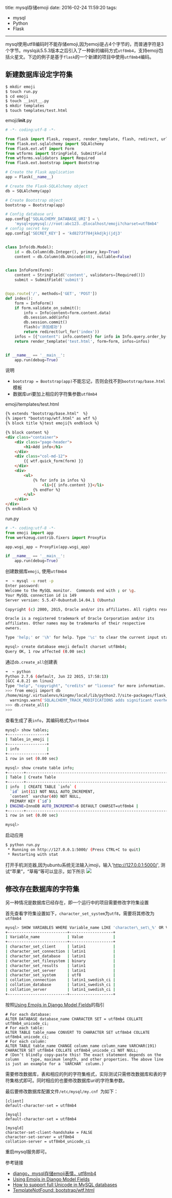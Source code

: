 title: mysql存储emoji
date: 2016-02-24 11:59:20
tags:
  - mysql
  - Python
  - Flask
---

mysql使用utf8编码时不能存储emoji,因为emoji是占4个字节的，而普通字符是3个字节。myslq从5.5.3版本之后引入了一种新的编码方式`utf8mb4`，支持emoji包括火星文。下边的例子是基于`flask`的一个新建的项目中使用`utf8mb4`编码。

新建数据库设定字符集
--------------

```bash
$ mkdir emoji
$ touch run.py
$ cd emoji
$ touch __init__.py
$ mkdir templates
$ touch templates/test.html
```

<!--more-->

emoji/__init__.py

```python
# -*- coding:utf-8 -*-

from flask import Flask, request, render_template, flash, redirect, url_for
from flask.ext.sqlalchemy import SQLAlchemy
from flask.ext.wtf import Form
from wtforms import StringField, SubmitField
from wtforms.validators import Required
from flask.ext.bootstrap import Bootstrap

# Create the Flask application
app = Flask(__name__)

# Create the Flask-SQLAlchemy object
db = SQLAlchemy(app)

# Create Bootstrap object
bootstrap = Bootstrap(app)

# Config database uri
app.config['SQLALCHEMY_DATABASE_URI'] = \
    'mysql+pymysql://root:abc123..@localhost/emoji?charset=utf8mb4'
# config secret key
app.config['SECRET_KEY'] = 'kd8273f784jkkdjkj(jdj3'


class Info(db.Model):
    id = db.Column(db.Integer(), primary_key=True)
    content = db.Column(db.Unicode(40), nullable=False)


class InfoForm(Form):
    content = StringField('content', validators=[Required()])
    submit = SubmitField('submit')


@app.route('/', methods=['GET', 'POST'])
def index():
    form = InfoForm()
    if form.validate_on_submit():
        info = Info(content=form.content.data)
        db.session.add(info)
        db.session.commit()
        flash(u'添加成功')
        return redirect(url_for('index'))
    infos = [{"content": info.content} for info in Info.query.order_by(Info.id.desc())]
    return render_template('test.html', form=form, infos=infos)


if __name__ == '__main__':
    app.run(debug=True)
```
说明
- `bootstrap = Bootstrap(app)`不能忘记，否则会找不到`bootstrap/base.html`模板
- 数据库uri要加上相应的字符集参数`utf8mb4`


emoji/templates/test.html

```html
{% extends "bootstrap/base.html"  %}
{% import "bootstrap/wtf.html" as wtf %}
{% block title %}test emoji{% endblock %}

{% block content %}
<div class="container">
    <div class="page-header">
        <h1>Add info</h1>
    </div>
    <div class="col-md-12">
        {{ wtf.quick_form(form) }}
    </div>
    <div>
        <ul>
            {% for info in infos %}
                <li>{{ info.content }}</li>
            {% endfor %}
        </ul>
    </div>
</div>
{% endblock %}
```

run.py

```python
# -*- coding:utf-8 -*-
from emoji import app
from werkzeug.contrib.fixers import ProxyFix

app.wsgi_app = ProxyFix(app.wsgi_app)

if __name__ == '__main__':
    app.run(debug=True)
```

创建数据库`emoji`, 使用`utf8mb4`

```bash
➜  ~ mysql -u root -p
Enter password:
Welcome to the MySQL monitor.  Commands end with ; or \g.
Your MySQL connection id is 149
Server version: 5.5.47-0ubuntu0.14.04.1 (Ubuntu)

Copyright (c) 2000, 2015, Oracle and/or its affiliates. All rights reserved.

Oracle is a registered trademark of Oracle Corporation and/or its
affiliates. Other names may be trademarks of their respective
owners.

Type 'help;' or '\h' for help. Type '\c' to clear the current input statement.

mysql> create database emoji default charset utf8mb4;
Query OK, 1 row affected (0.00 sec)
```

通过`db.create_all`创建表

```bash
➜  ~ python       
Python 2.7.6 (default, Jun 22 2015, 17:58:13)
[GCC 4.8.2] on linux2
Type "help", "copyright", "credits" or "license" for more information.
>>> from emoji import db
/home/ming/.virtualenvs/kingmv/local/lib/python2.7/site-packages/flask_sqlalchemy/__init__.py:800: UserWarning: SQLALCHEMY_TRACK_MODIFICATIONS adds significant overhead and will be disabled by default in the future.  Set it to True to suppress this warning.
  warnings.warn('SQLALCHEMY_TRACK_MODIFICATIONS adds significant overhead and will be disabled by default in the future.  Set it to True to suppress this warning.')
>>> db.create_all()
>>>
```

查看生成了表`info`，其编码格式为`utf8mb4`

```bash
mysql> show tables;
+-----------------+
| Tables_in_emoji |
+-----------------+
| info            |
+-----------------+
1 row in set (0.00 sec)

mysql> show create table info;
+-------+-------------------------------------------------------------------------------------------------------------------------------------------------------------------------------+
| Table | Create Table                                                                                                                                                                  |
+-------+-------------------------------------------------------------------------------------------------------------------------------------------------------------------------------+
| info  | CREATE TABLE `info` (
  `id` int(11) NOT NULL AUTO_INCREMENT,
  `content` varchar(40) NOT NULL,
  PRIMARY KEY (`id`)
) ENGINE=InnoDB AUTO_INCREMENT=6 DEFAULT CHARSET=utf8mb4 |
+-------+-------------------------------------------------------------------------------------------------------------------------------------------------------------------------------+
1 row in set (0.00 sec)

mysql>
```

启动应用

```bash
$ python run.py
 * Running on http://127.0.0.1:5000/ (Press CTRL+C to quit)
 * Restarting with stat
```

打开手机浏览器,因为ubuntu系统无法输入imoji，输入'http://127.0.0.1:5000/', 测试“苹果”，“草莓”等可以显示，如下所示
![](http://7xkbsf.com1.z0.glb.clouddn.com/16-2-24/9653694.jpg?imageView/2/w/320/q/90)

修改存在数据库的字符集
------------------

另一种情况是数据库已经存在，即一个运行中的项目需要修改字符集设置

首先查看字符集设置如下，`character_set_system`为`utf8`，需要将其修改为`utf8mb4`

```bash
mysql> SHOW VARIABLES WHERE Variable_name LIKE 'character\_set\_%' OR Variable_name LIKE 'collation%';
+--------------------------+-------------------+
| Variable_name            | Value             |
+--------------------------+-------------------+
| character_set_client     | latin1            |
| character_set_connection | latin1            |
| character_set_database   | latin1            |
| character_set_filesystem | binary            |
| character_set_results    | latin1            |
| character_set_server     | latin1            |
| character_set_system     | utf8              |
| collation_connection     | latin1_swedish_ci |
| collation_database       | latin1_swedish_ci |
| collation_server         | latin1_swedish_ci |
+--------------------------+-------------------+
```

按照[Using Emojis in Django Model Fields](blog.manbolo.com/2014/03/31/using-emojis-in-django-model-fields)的指引

```
# For each database:
ALTER DATABASE database_name CHARACTER SET = utf8mb4 COLLATE utf8mb4_unicode_ci;
# For each table:
ALTER TABLE table_name CONVERT TO CHARACTER SET utf8mb4 COLLATE utf8mb4_unicode_ci;
# For each column:
ALTER TABLE table_name CHANGE column_name column_name VARCHAR(191) CHARACTER SET utf8mb4 COLLATE utf8mb4_unicode_ci NOT NULL;
# (Don’t blindly copy-paste this! The exact statement depends on the column     type, maximum length, and other properties. The above line is just an example for a `VARCHAR` column.)
```
需要修改数据库，表和相应的列的字符集格式，实际测试只需修改数据库和表的字符集格式即可。同时相应的也要修改数据库uri的字符集参数。

最后要修改数据库配置文件`/etc/mysql/my.cnf `为如下：

```
[client]
default-character-set = utf8mb4

[mysql]
default-character-set = utf8mb4

[mysqld]
character-set-client-handshake = FALSE
character-set-server = utf8mb4
collation-server = utf8mb4_unicode_ci
```

重启mysql服务即可。


参考链接
- [django，mysql存储emoji表情，utf8mb4](http://www.aichengxu.com/view/42443)
- [Using Emojis in Django Model Fields](blog.manbolo.com/2014/03/31/using-emojis-in-django-model-fields)
- [How to support full Unicode in MySQL databases](https://mathiasbynens.be/notes/mysql-utf8mb4)
- [TemplateNotFound: bootstrap/wtf.html](http://m.douban.com/group/topic/73189860/)

